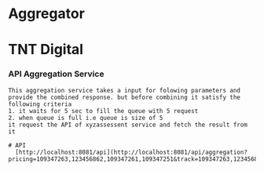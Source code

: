 # Aggregator

# TNT Digital

### API Aggregation Service
    This aggregation service takes a input for folowing parameters and provide the combined response. but before combining it satisfy the following criteria
    1. it waits for 5 sec to fill the queue with 5 request
    2. when queue is full i.e queue is size of 5
    it request the API of xyzassessent service and fetch the result from it 
    
    # API 
      [http://localhost:8081/api](http://localhost:8081/api/aggregation?pricing=109347263,123456862,109347261,109347251&track=109347263,123456862,109347261,109347251&shipments=109347263,123456862,109347261,109347251)











